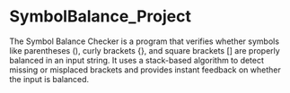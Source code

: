 # SymbolBalance_Project
The Symbol Balance Checker is a program that verifies whether symbols like parentheses (), curly brackets {}, and square brackets [] are properly balanced in an input string. It uses a stack-based algorithm to detect missing or misplaced brackets and provides instant feedback on whether the input is balanced.
